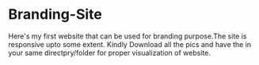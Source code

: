 # Branding-Site
 Here's my first website that can be used for branding purpose.The site is responsive upto some extent.
Kindly Download all the pics and have the in your same directpry/folder for proper visualization of website.
